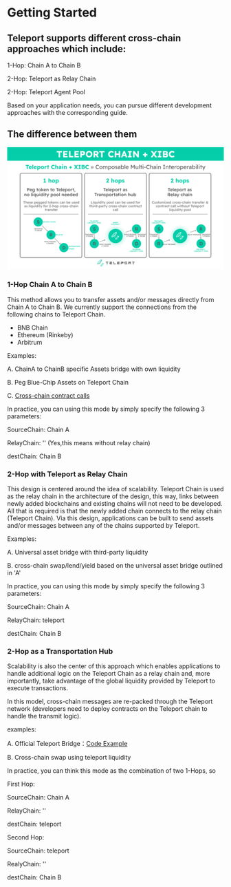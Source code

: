 # Getting Started

## Teleport supports different cross-chain approaches which include:

1-Hop: Chain A to Chain B

2-Hop: Teleport as Relay Chain

2-Hop: Teleport Agent Pool

Based on your application needs, you can pursue different development approaches with the corresponding guide.

## The difference between them 

![Difference](./3types.jpg)

### 1-Hop Chain A to Chain B

This method allows you to transfer assets and/or messages directly from Chain A to Chain B. We currently support the connections from the following chains to Teleport Chain.

- BNB Chain
- Ethereum (Rinkeby)
- Arbitrum

Examples:

A. ChainA to ChainB specific Assets bridge with own liquidity

B. Peg Blue-Chip Assets on Teleport Chain

C. [Cross-chain contract calls](./../Code-Examples/1.1-HopPingPong.md)

In practice, you can using this mode by simply specify the following 3 parameters:

SourceChain: Chain A

RelayChain: '' (Yes,this means without relay chain)

destChain: Chain B

### 2-Hop with Teleport as Relay Chain

This design is centered around the idea of scalability. Teleport Chain is used as the relay chain in the architecture of the design, this way, links between newly added blockchains and existing chains will not need to be developed.  All that is required is that the newly added chain connects to the relay chain (Teleport Chain). Via this design, applications can be built to send assets and/or messages between any of the chains supported by Teleport.

Examples:

A. Universal asset bridge with third-party liquidity

B. cross-chain swap/lend/yield based on the universal asset bridge outlined in 'A'

In practice, you can using this mode by simply specify the following 3 parameters:

SourceChain: Chain A

RelayChain: teleport

destChain: Chain B

### 2-Hop as a Transportation Hub

Scalability is also the center of this approach which enables applications to handle additional logic on the Teleport Chain as a relay chain and, more importantly, take advantage of the global liquidity provided by Teleport to execute transactions. 

In this model, cross-chain messages are re-packed through the Teleport network (developers need to deploy contracts on the Teleport chain to handle the transmit logic).

examples:

A. Official Teleport Bridge：[Code Example](../Code-Examples/4.2-HopAgent(Official-Bridge).md)

B. Cross-chain swap using teleport liquidity

In practice, you can think this mode as the combination of two 1-Hops, so 

First Hop:

SourceChain: Chain A

RelayChain: ''

destChain: teleport

Second Hop:

SourceChain: teleport

RealyChain: ''

destChain: Chain B